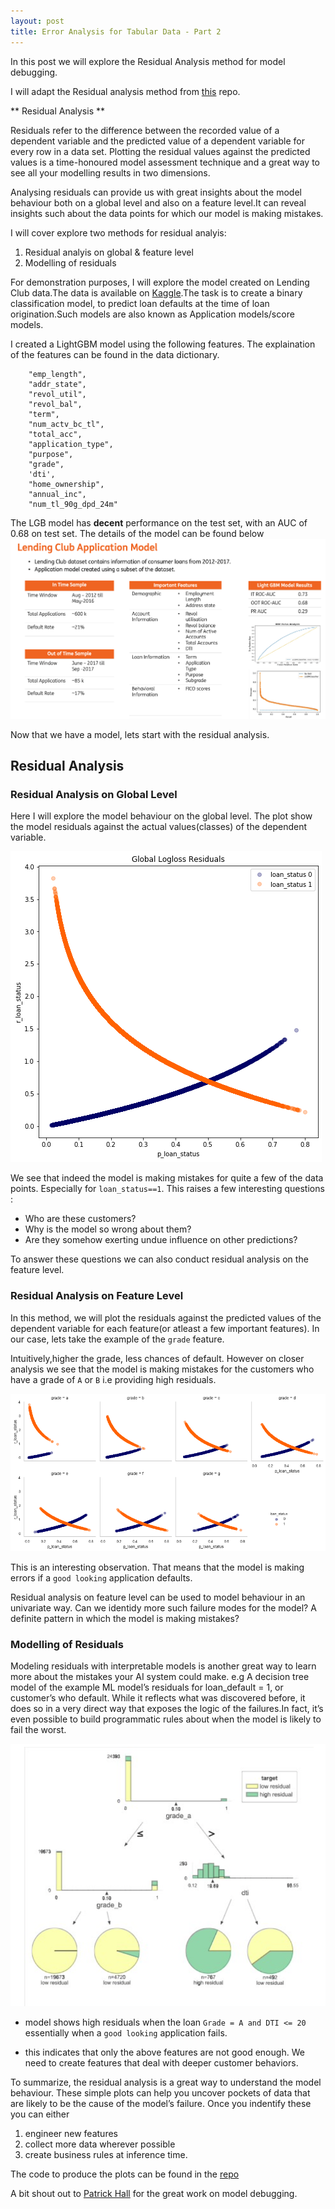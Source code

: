 ```yaml
---
layout: post
title: Error Analysis for Tabular Data - Part 2
---
```


In this post we will explore the Residual Analysis method for model debugging.

I will adapt the Residual analysis method from [this](https://nbviewer.org/github/jphall663/GWU_rml/blob/master/lecture_5.ipynb) repo.

** Residual Analysis **

Residuals refer to the difference between the recorded value of a dependent variable and the predicted value of a dependent variable for every row in a data set. Plotting the residual values against the predicted values is a time-honoured model assessment technique and a great way to see all your modelling results in two dimensions.

Analysing residuals can provide us with great insights about the model behaviour both on a global level and also on a feature level.It can reveal insights such about the data points for which our model is making mistakes.

I will cover explore two methods for residual analyis:

1. Residual analyis on global & feature level
2. Modelling of residuals

For demonstration purposes, I will explore the model created on Lending Club data.The data is available on [Kaggle](https://www.kaggle.com/lendingclub/loan-data).The task is to create a binary classification model, to predict loan defaults at the time of loan origination.Such models are also known as Application models/score models.

I created a LightGBM model using the following features. The explaination of the features can be found in the data dictionary.

```
    "emp_length",
    "addr_state",
    "revol_util",
    "revol_bal",
    "term",
    "num_actv_bc_tl",
    "total_acc",
    "application_type",
    "purpose",
    "grade",
    'dti',
    "home_ownership",
    "annual_inc",
    "num_tl_90g_dpd_24m"
```
The LGB model has **decent** performance on the test set, with an AUC of 0.68 on test set. The details of the model can be found below
![lending clun model](../images/ra_lc_model_scorecard.png)

Now that we have a model, lets start with the residual analysis.

## Residual Analysis

### Residual Analysis on Global Level

Here I will explore the model behaviour on the global level. The plot show the model residuals against the actual values(classes) of the dependent variable.

![global residuals](../images/ra_global.png)

We see that indeed the model is making mistakes for quite a few of the data points. Especially for `loan_status==1`.
This raises a few interesting questions :

* Who are these customers?
* Why is the model so wrong about them?
* Are they somehow exerting undue influence on other predictions?

To answer these questions we can also conduct residual analysis on the feature level.

### Residual Analysis on Feature Level

In this method, we will plot the residuals against the predicted values of the dependent variable for each feature(or atleast a few important features).
In our case, lets take the example of the `grade` feature.

Intuitively,higher the grade, less chances of default. However on closer analysis we see that the model is making mistakes for the customers who have a grade of `A` or `B` i.e providing high residuals.

![ra_grade](../images/ra_feature_level.png)

This is an interesting observation. That means that the model is making errors if a `good looking` application defaults.

Residual analysis on feature level can be used to model behaviour in an univariate way. Can we identidy more such failure modes for the model? A definite pattern in which the model is making mistakes?

### Modelling of Residuals

Modeling residuals with interpretable models is another great way to learn more about the mistakes your AI system could make. e.g A decision tree model of the example ML model’s residuals for loan_default = 1, or customer’s who default. While it reflects what was discovered before, it does so in a very direct way that exposes the logic of the failures.In fact, it’s even possible to build programmatic rules about when the model is likely to fail the worst.

![residual_modelling](../images/ra_modeling_residuals.png)

* model shows high residuals when the loan `Grade = A and DTI <= 20` essentially when a `good looking` application fails.

* this indicates that only the above features are not good enough. We need to create features that deal with deeper customer behaviors.

To summarize, the residual analysis is a great way to understand the model behaviour. These simple plots can help you uncover pockets of data that are likely to be the cause of the model’s failure.
Once you indentify these you can either 

1. engineer new features
2. collect more data wherever possible
3. create business rules at inference time.

The code to produce the plots can be found in the [repo](https://github.com/anilkumarpanda/blog_series/blob/master/notebooks/02_residual_analysis.ipynb)

A bit shout out to [Patrick Hall](https://github.com/jphall663) for the great work on model debugging.